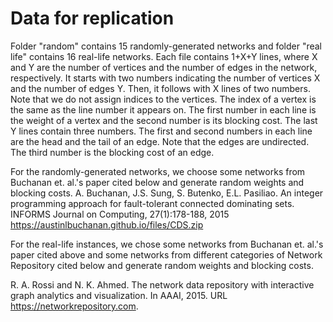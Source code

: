# Data for replication

Folder "random" contains 15 randomly-generated networks and folder "real life" contains 16 real-life networks. Each file contains 1+X+Y lines, where X and Y are the number of vertices and the number of edges in the network, respectively. It starts with two numbers indicating the number of vertices X and the number of edges Y. Then, it follows with X lines of two numbers. Note that we do not assign indices to the vertices. The index of a vertex is the same as the line number it appears on. The first number in each line is the weight of a vertex and the second number is its blocking cost. The last Y lines contain three numbers. The first and second numbers in each line are the head and the tail of an edge. Note that the edges are undirected. The third number is the blocking cost of an edge.

For the randomly-generated networks, we choose some networks from Buchanan et. al.'s paper cited below and generate random weights and blocking costs. 
A. Buchanan, J.S. Sung, S. Butenko, E.L. Pasiliao. An integer programming approach for fault-tolerant connected dominating sets. INFORMS Journal on Computing, 27(1):178-188, 2015
https://austinlbuchanan.github.io/files/CDS.zip

For the real-life instances, we chose some networks from Buchanan et. al.'s paper cited above and some networks from different categories of Network Repository cited below and generate random weights and blocking costs.

R. A. Rossi and N. K. Ahmed. The network data repository with interactive graph analytics and visualization. In AAAI, 2015. URL https://networkrepository.com.
